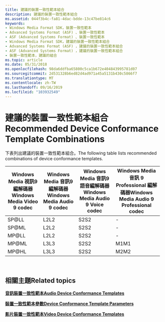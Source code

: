 ```yaml
---
title: 建議的裝置一致性範本組合
description: 建議的裝置一致性範本組合
ms.assetid: 044f3b4c-fa81-4dac-bdde-13c47be814c6
keywords:
- Windows Media Format SDK，裝置一致性範本
- Advanced Systems Format (ASF) 、裝置一致性範本
- ASF (Advanced Systems Format) 、裝置一致性範本
- Windows Media Format SDK，建議的裝置一致性範本組合
- Advanced Systems Format (ASF) ，建議的裝置一致性範本組合
- ASF (Advanced Systems Format) ，建議的裝置一致性範本組合
- 裝置一致性範本，建議的組合
ms.topic: article
ms.date: 05/31/2018
ms.openlocfilehash: 98da6ddfba65800c5ca1b672e404843995781d07
ms.sourcegitcommit: 2d531328b6ed82d4ad971a45a5131b430c5866f7
ms.translationtype: MT
ms.contentlocale: zh-TW
ms.lasthandoff: 09/16/2019
ms.locfileid: "103932549"
---
```

# <a name="recommended-device-conformance-template-combinations"></a><span data-ttu-id="b9bd4-110">建議的裝置一致性範本組合</span><span class="sxs-lookup"><span data-stu-id="b9bd4-110">Recommended Device Conformance Template Combinations</span></span>

<span data-ttu-id="b9bd4-111">下表列出建議的裝置一致性範本組合。</span><span class="sxs-lookup"><span data-stu-id="b9bd4-111">The following table lists recommended combinations of device conformance templates.</span></span>



| <span data-ttu-id="b9bd4-112">Windows Media 視訊9編解碼器</span><span class="sxs-lookup"><span data-stu-id="b9bd4-112">Windows Media Video 9 codec</span></span> | <span data-ttu-id="b9bd4-113">Windows Media 音訊9編解碼器</span><span class="sxs-lookup"><span data-stu-id="b9bd4-113">Windows Media Audio 9 codec</span></span> | <span data-ttu-id="b9bd4-114">Windows Media 音訊9語音編解碼器</span><span class="sxs-lookup"><span data-stu-id="b9bd4-114">Windows Media Audio 9 Voice codec</span></span> | <span data-ttu-id="b9bd4-115">Windows Media 音訊 9 Professional 編解碼器</span><span class="sxs-lookup"><span data-stu-id="b9bd4-115">Windows Media Audio 9 Professional codec</span></span> |
|-----------------------------|-----------------------------|-----------------------------------|------------------------------------------|
| SP@LL                       | <span data-ttu-id="b9bd4-116">L2</span><span class="sxs-lookup"><span data-stu-id="b9bd4-116">L2</span></span>                          | <span data-ttu-id="b9bd4-117">S2</span><span class="sxs-lookup"><span data-stu-id="b9bd4-117">S2</span></span>                                | \-                                       |
| SP@ML                       | <span data-ttu-id="b9bd4-118">L2</span><span class="sxs-lookup"><span data-stu-id="b9bd4-118">L2</span></span>                          | <span data-ttu-id="b9bd4-119">S2</span><span class="sxs-lookup"><span data-stu-id="b9bd4-119">S2</span></span>                                | \-                                       |
| MP@LL                       | <span data-ttu-id="b9bd4-120">L2</span><span class="sxs-lookup"><span data-stu-id="b9bd4-120">L2</span></span>                          | <span data-ttu-id="b9bd4-121">S2</span><span class="sxs-lookup"><span data-stu-id="b9bd4-121">S2</span></span>                                | \-                                       |
| MP@ML                       | <span data-ttu-id="b9bd4-122">L3</span><span class="sxs-lookup"><span data-stu-id="b9bd4-122">L3</span></span>                          | <span data-ttu-id="b9bd4-123">S2</span><span class="sxs-lookup"><span data-stu-id="b9bd4-123">S2</span></span>                                | <span data-ttu-id="b9bd4-124">M1</span><span class="sxs-lookup"><span data-stu-id="b9bd4-124">M1</span></span>                                       |
| MP@HL                       | <span data-ttu-id="b9bd4-125">L3</span><span class="sxs-lookup"><span data-stu-id="b9bd4-125">L3</span></span>                          | <span data-ttu-id="b9bd4-126">S2</span><span class="sxs-lookup"><span data-stu-id="b9bd4-126">S2</span></span>                                | <span data-ttu-id="b9bd4-127">M2</span><span class="sxs-lookup"><span data-stu-id="b9bd4-127">M2</span></span>                                       |



 

## <a name="related-topics"></a><span data-ttu-id="b9bd4-128">相關主題</span><span class="sxs-lookup"><span data-stu-id="b9bd4-128">Related topics</span></span>

<dl> <dt>

[<span data-ttu-id="b9bd4-129">**音訊裝置一致性範本**</span><span class="sxs-lookup"><span data-stu-id="b9bd4-129">**Audio Device Conformance Templates**</span></span>](audio-device-conformance-templates.md)
</dt> <dt>

[<span data-ttu-id="b9bd4-130">**裝置一致性範本參數**</span><span class="sxs-lookup"><span data-stu-id="b9bd4-130">**Device Conformance Template Parameters**</span></span>](device-conformance-template-parameters.md)
</dt> <dt>

[<span data-ttu-id="b9bd4-131">**影片裝置一致性範本**</span><span class="sxs-lookup"><span data-stu-id="b9bd4-131">**Video Device Conformance Templates**</span></span>](video-device-conformance-templates.md)
</dt> </dl>

 

 




